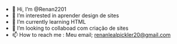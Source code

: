 - 👋 Hi, I’m @Renan2201
- 👀 I’m interested in aprender design de sites
- 🌱 I’m currently learning  HTML
- 💞️ I’m looking to collaboad com criação de sites
- 📫 How to reach me  : Meu email; renanlealpickler20@gmail.com
<!--- 
Renan2201/Renan2201 is a ✨ special ✨ repository because its `README.md` (this file) appears on your GitHub profile.
You can click the Preview link to take a look at your changes.
--->
